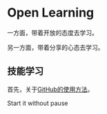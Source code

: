 # Open Learning

一方面，带着开放的态度去学习。

另一方面，带着分享的心态去学习。

## 技能学习

首先，关于[GitHub的使用方法](./技能学习/GitHub的使用技能.md)。



Start it without pause
